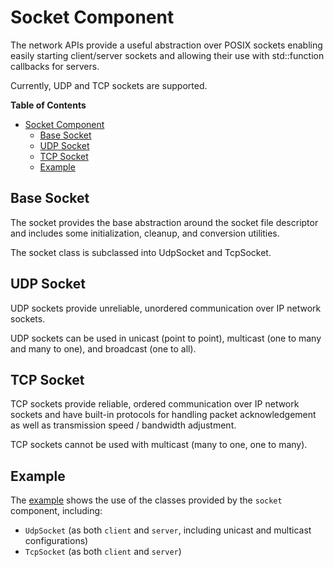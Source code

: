# Socket Component

The network APIs provide a useful abstraction over POSIX sockets enabling easily
starting client/server sockets and allowing their use with std::function
callbacks for servers.

Currently, UDP and TCP sockets are supported.

<!-- markdown-toc start - Don't edit this section. Run M-x markdown-toc-refresh-toc -->
**Table of Contents**

- [Socket Component](#socket-component)
  - [Base Socket](#base-socket)
  - [UDP Socket](#udp-socket)
  - [TCP Socket](#tcp-socket)
  - [Example](#example)

<!-- markdown-toc end -->

## Base Socket

The socket provides the base abstraction around the socket file descriptor and
includes some initialization, cleanup, and conversion utilities.

The socket class is subclassed into UdpSocket and TcpSocket.

## UDP Socket

UDP sockets provide unreliable, unordered communication over IP network sockets.

UDP sockets can be used in unicast (point to point), multicast (one to many and
many to one), and broadcast (one to all).

## TCP Socket

TCP sockets provide reliable, ordered communication over IP network sockets and
have built-in protocols for handling packet acknowledgement as well as
transmission speed / bandwidth adjustment.

TCP sockets cannot be used with multicast (many to one, one to many).

## Example

The [example](./example) shows the use of the classes provided by the `socket`
component, including:

* `UdpSocket` (as both `client` and `server`, including unicast and multicast configurations)
* `TcpSocket` (as both `client` and `server`)

